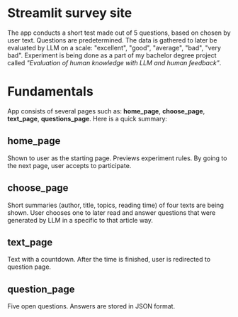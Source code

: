 # Streamlit survey site

The app conducts a short test made out of 5 questions, based on chosen by user text. Questions are predetermined. The data is gathered to later be evaluated by LLM on a scale: "excellent", "good", "average", "bad", "very bad". Experiment is being done as a part of my bachelor degree project called *"Evaluation of human knowledge with LLM and human feedback"*.

# Fundamentals

App consists of several pages such as: **home_page**, **choose_page**, **text_page**, **questions_page**. 
Here is a quick summary:

## home_page

Shown to user as the starting page. Previews experiment rules. By going to the next page, user accepts to participate.

## choose_page

Short summaries (author, title, topics, reading time) of four texts are being shown. User chooses one to later read and answer questions that were generated by LLM in a specific to that article way.

## text_page

Text with a countdown. After the time is finished, user is redirected to question page.

## question_page

Five open questions. Answers are stored in JSON format.

